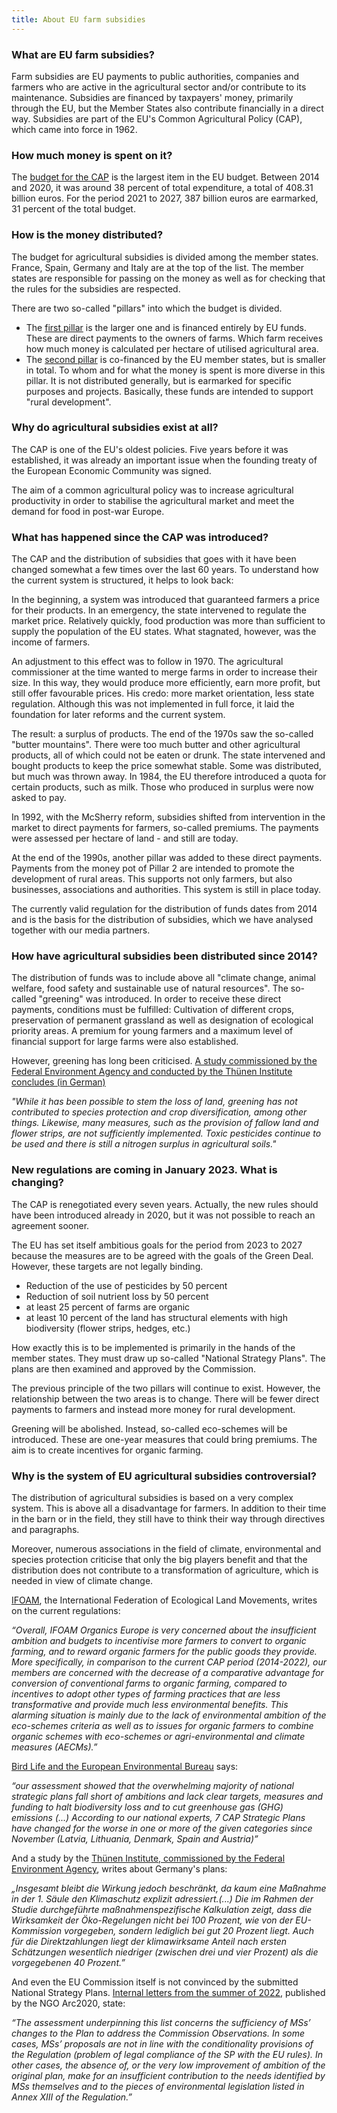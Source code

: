 ```yaml
---
title: About EU farm subsidies
---
```


### What are EU farm subsidies?

Farm subsidies are EU payments to public authorities, companies and farmers who
are active in the agricultural sector and/or contribute to its maintenance.
Subsidies are financed by taxpayers' money, primarily through the EU, but the
Member States also contribute financially in a direct way. Subsidies are part
of the EU's Common Agricultural Policy (CAP), which came into force in 1962.

### How much money is spent on it?

The [budget for the CAP](https://www.europarl.europa.eu/factsheets/en/sheet/106/financing-of-the-cap)
is the largest item in the EU budget. Between 2014 and 2020, it was around 38
percent of total expenditure, a total of 408.31 billion euros. For the period
2021 to 2027, 387 billion euros are earmarked, 31 percent of the total budget.

### How is the money distributed?

The budget for agricultural subsidies is divided among the member states.
France, Spain, Germany and Italy are at the top of the list. The member states
are responsible for passing on the money as well as for checking that the rules
for the subsidies are respected.

There are two so-called "pillars" into which the budget is divided.

- The [first pillar](https://www.europarl.europa.eu/factsheets/de/sheet/109/die-erste-saule-der-gemeinsamen-agrarpolitik-gap-ii-direktzahlungen-an-inhaber-l)
  is the larger one and is financed entirely by EU funds. These are direct
  payments to the owners of farms. Which farm receives how much money is
  calculated per hectare of utilised agricultural area.
- The [second pillar](https://www.europarl.europa.eu/factsheets/en/sheet/110/die-zweite-saule-der-gap-politik-zur-entwicklung-des-landlichen-raums)
  is co-financed by the EU member states, but is smaller in total. To whom and
  for what the money is spent is more diverse in this pillar. It is not
  distributed generally, but is earmarked for specific purposes and projects.
  Basically, these funds are intended to support "rural development".

### Why do agricultural subsidies exist at all?

The CAP is one of the EU's oldest policies. Five years before it was
established, it was already an important issue when the founding treaty of the
European Economic Community was signed.

The aim of a common agricultural policy was to increase agricultural
productivity in order to stabilise the agricultural market and meet the demand
for food in post-war Europe.

### What has happened since the CAP was introduced?

The CAP and the distribution of subsidies that goes with it have been changed
somewhat a few times over the last 60 years. To understand how the current
system is structured, it helps to look back:

In the beginning, a system was introduced that guaranteed farmers a price for
their products. In an emergency, the state intervened to regulate the market
price. Relatively quickly, food production was more than sufficient to supply
the population of the EU states. What stagnated, however, was the income of
farmers.

An adjustment to this effect was to follow in 1970. The agricultural
commissioner at the time wanted to merge farms in order to increase their size.
In this way, they would produce more efficiently, earn more profit, but still
offer favourable prices. His credo: more market orientation, less state
regulation. Although this was not implemented in full force, it laid the
foundation for later reforms and the current system.

The result: a surplus of products. The end of the 1970s saw the so-called
"butter mountains". There were too much butter and other agricultural products,
all of which could not be eaten or drunk. The state intervened and bought
products to keep the price somewhat stable. Some was distributed, but much was
thrown away. In 1984, the EU therefore introduced a quota for certain products,
such as milk. Those who produced in surplus were now asked to pay.

In 1992, with the McSherry reform, subsidies shifted from intervention in the
market to direct payments for farmers, so-called premiums. The payments were
assessed per hectare of land - and still are today.

At the end of the 1990s, another pillar was added to these direct payments.
Payments from the money pot of Pillar 2 are intended to promote the development
of rural areas. This supports not only farmers, but also businesses,
associations and authorities. This system is still in place today.

The currently valid regulation for the distribution of funds dates from 2014
and is the basis for the distribution of subsidies, which we have analysed
together with our media partners.

### How have agricultural subsidies been distributed since 2014?

The distribution of funds was to include above all "climate change, animal
welfare, food safety and sustainable use of natural resources". The so-called
"greening" was introduced. In order to receive these direct payments,
conditions must be fulfilled: Cultivation of different crops, preservation of
permanent grassland as well as designation of ecological priority areas. A
premium for young farmers and a maximum level of financial support for large
farms were also established.

However, greening has long been criticised.
[A study commissioned by the Federal Environment Agency and conducted by the Thünen Institute concludes (in German)](https://www.umweltbundesamt.de/sites/default/files/medien/479/publikationen/texte_75-2022_evaluierung_der_gap-reform_von_2013.pdf)

*"While it has been possible to stem the loss of land, greening has not
contributed to species protection and crop diversification, among other things.
Likewise, many measures, such as the provision of fallow land and flower
strips, are not sufficiently implemented. Toxic pesticides continue to be used
and there is still a nitrogen surplus in agricultural soils."*


### New regulations are coming in January 2023. What is changing?

The CAP is renegotiated every seven years. Actually, the new rules should have
been introduced already in 2020, but it was not possible to reach an agreement
sooner.

The EU has set itself ambitious goals for the period from 2023 to 2027 because
the measures are to be agreed with the goals of the Green Deal. However, these
targets are not legally binding.
- Reduction of the use of pesticides by 50 percent
- Reduction of soil nutrient loss by 50 percent
- at least 25 percent of farms are organic
- at least 10 percent of the land has structural elements with high
  biodiversity (flower strips, hedges, etc.)

How exactly this is to be implemented is primarily in the hands of the member
states. They must draw up so-called "National Strategy Plans". The plans are
then examined and approved by the Commission.

The previous principle of the two pillars will continue to exist. However, the
relationship between the two areas is to change. There will be fewer direct
payments to farmers and instead more money for rural development.

Greening will be abolished. Instead, so-called eco-schemes will be introduced.
These are one-year measures that could bring premiums. The aim is to create
incentives for organic farming.

### Why is the system of EU agricultural subsidies controversial?

The distribution of agricultural subsidies is based on a very complex system.
This is above all a disadvantage for farmers. In addition to their time in the
barn or in the field, they still have to think their way through directives and
paragraphs.

Moreover, numerous associations in the field of climate, environmental and
species protection criticise that only the big players benefit and that the
distribution does not contribute to a transformation of agriculture, which is
needed in view of climate change.

[IFOAM](https://www.organicseurope.bio/content/uploads/2022/03/IFOAMEU_CAP_SP_feedback_20220303_final.pdf?dd),
the International Federation of Ecological Land Movements, writes on the
current regulations:

*“Overall, IFOAM Organics Europe is very concerned about the insufficient
ambition and budgets to incentivise more farmers to convert to organic farming,
and to reward organic farmers for the public goods they provide. More
specifically, in comparison to the current CAP period (2014-2022), our members
are concerned with the decrease of a comparative advantage for conversion of
conventional farms to organic farming, compared to incentives to adopt other
types of farming practices that are less transformative and provide much less
environmental benefits. This alarming situation is mainly due to the lack of
environmental ambition of the eco-schemes criteria as well as to issues for
organic farmers to combine organic schemes with eco-schemes or
agri-environmental and climate measures (AECMs).”*

[Bird Life and the European Environmental Bureau](https://eeb.org/wp-content/uploads/2022/02/CAP-Strategic-Plans-are-they-likely-to-deliver-on-given-promises.pdf) says:

*“our assessment showed that the overwhelming majority of national strategic
plans fall short of ambitions and lack clear targets, measures and funding to
halt biodiversity loss and to cut greenhouse gas (GHG) emissions (...)
According to our national experts, 7 CAP Strategic Plans have changed for the
worse in one or more of the given categories since November (Latvia, Lithuania,
Denmark, Spain and Austria)”*

And a study by the
[Thünen Institute, commissioned by the Federal Environment Agency](https://www.umweltbundesamt.de/sites/default/files/medien/479/publikationen/texte_103-2022_klimaschutz_in_der_gap_2023_-_2027.pdf),
writes about Germany's plans:

*„Insgesamt bleibt die Wirkung jedoch beschränkt, da kaum eine Maßnahme in der 1.
Säule den Klimaschutz explizit adressiert.(...) Die im Rahmen der Studie
durchgeführte maßnahmenspezifische Kalkulation zeigt, dass die Wirksamkeit der
Öko-Regelungen nicht bei 100 Prozent, wie von der EU-Kommission vorgegeben,
sondern lediglich bei gut 20 Prozent liegt. Auch für die Direktzahlungen liegt
der klimawirksame Anteil nach ersten Schätzungen wesentlich niedriger (zwischen
drei und vier Prozent) als die vorgegebenen 40 Prozent.”*

And even the EU Commission itself is not convinced by the submitted National
Strategy Plans.
[Internal letters from the summer of 2022](https://www.arc2020.eu/leaked-letters-reveal-environment-climate-commissions-severe-criticism-of-cap-plans/),
published by the NGO Arc2020, state:

*“The assessment underpinning this list concerns the sufficiency of MSs’
changes to the Plan to address the Commission Observations. In some cases, MSs’
proposals are not in line with the conditionality provisions of the Regulation
(problem of legal compliance of the SP with the EU rules). In other cases, the
absence of, or the very low improvement of ambition of the original plan, make
for an insufficient contribution to the needs identified by MSs themselves and
to the pieces of environmental legislation listed in Annex XIII of the
Regulation.”*



